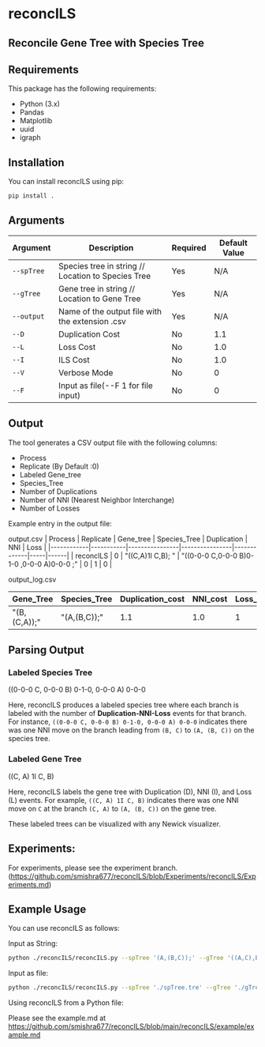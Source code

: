 # reconcILS

## Reconcile Gene Tree with Species Tree

## Requirements
This package has the following requirements:

- Python (3.x)
- Pandas
- Matplotlib
- uuid
- igraph





## Installation

You can install reconcILS using pip:

```bash
pip install .
```




## Arguments 
| Argument       | Description                                       | Required | Default Value |
| -------------- | ---------------------------------                 | -------- | ------------- |
| `--spTree`     | Species tree in string // Location to Species Tree                        | Yes      | N/A           |
| `--gTree`      | Gene tree in string // Location to Gene Tree                           | Yes      | N/A           |
| `--output`     | Name of the output file with the extension .csv | Yes      | N/A           |
| `--D`          | Duplication Cost                                 | No       | 1.1           |
| `--L`          | Loss Cost                                       | No       | 1.0           |
| `--I`          | ILS Cost                                        | No       | 1.0           |
| `--V`          | Verbose Mode                                    | No       | 0             |
| `--F`          | Input as file(--F 1 for file input)                                   | No       | 0            |

## Output

The tool generates a CSV output file with the following columns:

- Process
- Replicate (By Default :0)
- Labeled Gene_tree
- Species_Tree
- Number of Duplications
- Number of NNI (Nearest Neighbor Interchange)
- Number of Losses

Example entry in the output file:

output.csv
| Process    | Replicate | Gene_tree      | Species_Tree   | Duplication | NNI | Loss |
|------------|-----------|----------------|----------------|-------------|-----|------|
| reconcILS  | 0         | "((C,A)1I C,B);	" | "((0-0-0   C,0-0-0   B)0-1-0   ,0-0-0   A)0-0-0   ;"   | 0           | 1   | 0    |

output_log.csv

| Gene_Tree     | Species_Tree  | Duplication_cost | NNI_cost | Loss_cost |
|-------------- | ------------- | ---------------- | --------  | --------- |
| "(B,(C,A));"  | "(A,(B,C));" | 1.1              | 1.0     | 1         |



## Parsing Output

### Labeled Species Tree
((0-0-0 C, 0-0-0 B) 0-1-0, 0-0-0 A) 0-0-0

Here, reconcILS produces a labeled species tree where each branch is labeled with the number of **Duplication-NNI-Loss** events for that branch. For instance, `((0-0-0 C, 0-0-0 B) 0-1-0, 0-0-0 A) 0-0-0` indicates there was one NNI move on the branch leading from `(B, C)` to `(A, (B, C))` on the species tree.

### Labeled Gene Tree
((C, A) 1I C, B)

Here, reconcILS labels the gene tree with Duplication (D), NNI (I), and Loss (L) events. For example, `((C, A) 1I C, B)` indicates there was one NNI move on `C` at the branch `(C, A)` to `(A, (B, C))` on the gene tree.

These labeled trees can be visualized with any Newick visualizer.


## Experiments:

For experiments, please see the experiment branch. (https://github.com/smishra677/reconcILS/blob/Experiments/reconcILS/Experiments.md)

## Example Usage

You can use reconcILS as follows:

Input as String:
```bash
python ./reconcILS/reconcILS.py --spTree '(A,(B,C));' --gTree '((A,C),B);' --output 'result.csv'
```

Input as file:
```bash
python ./reconcILS/reconcILS.py --spTree './spTree.tre' --gTree './gTree.tre' --output 'result.csv' --F 1
```
Using reconcILS from a Python file:

Please see the example.md at https://github.com/smishra677/reconcILS/blob/main/reconcILS/example/example.md


